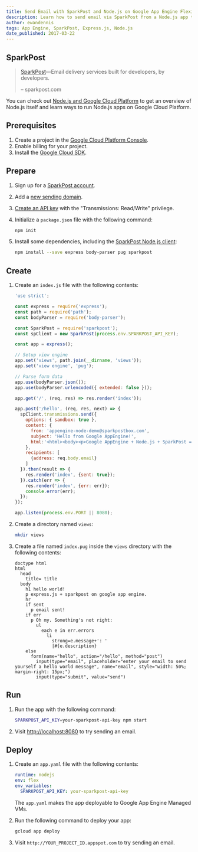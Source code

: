 ```yaml
---
title: Send Email with SparkPost and Node.js on Google App Engine Flexible Environment
description: Learn how to send email via SparkPost from a Node.js app to Google App Engine flexible environment.
author: ewandennis
tags: App Engine, SparkPost, Express.js, Node.js
date_published: 2017-03-22
---
```

## SparkPost

> [SparkPost][sparkpost]—Email delivery services built for developers, by developers.
>
> – sparkpost.com

You can check out [Node.js and Google Cloud Platform][nodejs-gcp] to get an
overview of Node.js itself and learn ways to run Node.js apps on Google Cloud
Platform.

## Prerequisites

1. Create a project in the [Google Cloud Platform Console](https://console.cloud.google.com/).
1. Enable billing for your project.
1. Install the [Google Cloud SDK](https://cloud.google.com/sdk/).

## Prepare

1. Sign up for a [SparkPost account](https://app.sparkpost.com/sign-up).

1. Add a [new sending domain](https://app.sparkpost.com/account/sending-domains).

1. [Create an API key](https://app.sparkpost.com/account/credentials) with the "Transmissions: Read/Write" privilege.

1. Initialize a `package.json` file with the following command:

    ```sh
    npm init
    ```

1. Install some dependencies, including the [SparkPost Node.js client](https://github.com/sparkpost/node-sparkpost):

    ```sh
    npm install --save express body-parser pug sparkpost
    ```

## Create

1. Create an `index.js` file with the following contents:

    ```js
    'use strict';

    const express = require('express');
    const path = require('path');
    const bodyParser = require('body-parser');

    const SparkPost = require('sparkpost');
    const spClient = new SparkPost(process.env.SPARKPOST_API_KEY);

    const app = express();

    // Setup view engine
    app.set('views', path.join(__dirname, 'views'));
    app.set('view engine', 'pug');

    // Parse form data
    app.use(bodyParser.json());
    app.use(bodyParser.urlencoded({ extended: false }));

    app.get('/', (req, res) => res.render('index'));

    app.post('/hello', (req, res, next) => {
      spClient.transmissions.send({
        options: { sandbox: true },
        content: {
          from: 'appengine-node-demo@sparkpostbox.com',
          subject: 'Hello from Google AppEngine!',
          html:'<html><body><p>Google AppEngine + Node.js + SparkPost = awesome!</p></body></html>'
        },
        recipients: [
          {address: req.body.email} 
        ]
      }).then(result => {
        res.render('index', {sent: true});
      }).catch(err => {
        res.render('index', {err: err});
        console.error(err);
      });
    });
    
    app.listen(process.env.PORT || 8080);
    ```

1. Create a directory named `views`:

    ```sh
    mkdir views
    ```

1. Create a file named `index.pug` inside the `views` directory with the
following contents:

    ```
    doctype html
    html    
      head
        title= title
      body
        h1 hello world!
        p express.js + sparkpost on google app engine.
        hr
        if sent
          p email sent!
        if err
          p Oh my. Something's not right:
            ul
              each e in err.errors
                li
                  strong=e.message+': '
                  |#{e.description}
        else
          form(name="hello", action="/hello", method="post")
            input(type="email", placeholder="enter your email to send yourself a hello world message", name="email", style="width: 50%; margin-right: 15px;")
            input(type="submit", value="send")
    ```

## Run

1. Run the app with the following command:

    ```sh
    SPARKPOST_API_KEY=your-sparkpost-api-key npm start
    ```

1. Visit [http://localhost:8080](http://localhost:8080) to try sending an email.

## Deploy

1. Create an `app.yaml` file with the following contents:

    ```yaml
    runtime: nodejs
    env: flex
    env_variables:
      SPARKPOST_API_KEY: your-sparkpost-api-key
    ```

    The `app.yaml` makes the app deployable to Google App Engine Managed VMs.

1. Run the following command to deploy your app:

    ```sh
    gcloud app deploy
    ```

1. Visit `http://YOUR_PROJECT_ID.appspot.com` to try sending an email.

[sparkpost]: https://www.sparkpost.com/
[nodejs-gcp]: running-nodejs-on-google-cloud
